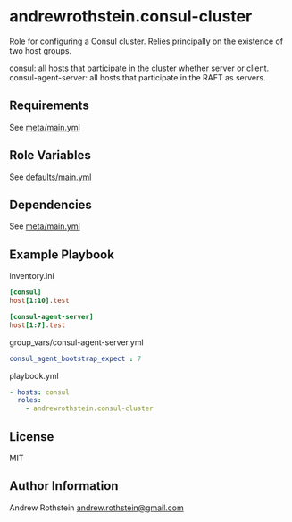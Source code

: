 andrewrothstein.consul-cluster
==============================

Role for configuring a Consul cluster. Relies principally on the existence of two host groups.

consul: all hosts that participate in the cluster whether server or client.
consul-agent-server: all hosts that participate in the RAFT as servers.

Requirements
------------

See [meta/main.yml](meta/main.yml)

Role Variables
--------------

See [defaults/main.yml](defaults/main.yml)

Dependencies
------------

See [meta/main.yml](meta/main.yml)

Example Playbook
----------------

inventory.ini
```ini
[consul]
host[1:10].test

[consul-agent-server]
host[1:7].test
```

group_vars/consul-agent-server.yml
```yml
consul_agent_bootstrap_expect : 7
```

playbook.yml
```yml
- hosts: consul
  roles:
    - andrewrothstein.consul-cluster
```

License
-------

MIT

Author Information
------------------

Andrew Rothstein <andrew.rothstein@gmail.com>
